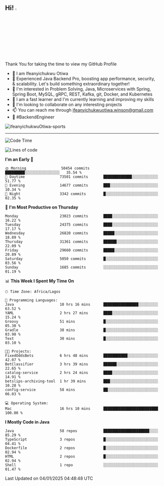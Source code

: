 <!-- BLOG-POST-LIST:START --><!-- BLOG-POST-LIST:END -->

## Hi! <img src="https://media.giphy.com/media/hvRJCLFzcasrR4ia7z/giphy.gif" width="4%"> 

Thank You for taking the time to view my GitHub Profile

- 👋 I am Ifeanyichukwu Otiwa
- 🚀 Experienced Java Backend Pro, boosting app performance, security, & scalability. Let's build something extraordinary together!
- 👀 I'm interested in Problem Solving, Java, Microservices with Spring, Spring Boot, MySQL, gRPC, REST, Kafka, git, Docker, and Kubernetes
- 🌱 I am a fast learner and I'm currently learning and improving my skills
- 💞️ I'm looking to collaborate on any interesting projects
- 📫 You can reach me through ifeanyichukwuotiwa.winson@gmail.com
- 🚀 #BackendEngineer

<p align="left" marginTop="10px"> <img src="https://komarev.com/ghpvc/?username=ifeanyichukwuOtiwa-sports&label=Profile%20views&color=0e75b6&style=for-the-badge" alt="ifeanyichukwuOtiwa-sports" /> </p>

***

<!--START_SECTION:waka-->
![Code Time](http://img.shields.io/badge/Code%20Time-3%2C286%20hrs%2019%20mins-blue)

![Lines of code](https://img.shields.io/badge/From%20Hello%20World%20I%27ve%20Written-35.0%20million%20lines%20of%20code-blue)

**I'm an Early 🐤** 

```text
🌞 Morning                50454 commits       █████████░░░░░░░░░░░░░░░░   35.54 % 
🌆 Daytime                73501 commits       █████████████░░░░░░░░░░░░   51.77 % 
🌃 Evening                14677 commits       ███░░░░░░░░░░░░░░░░░░░░░░   10.34 % 
🌙 Night                  3342 commits        █░░░░░░░░░░░░░░░░░░░░░░░░   02.35 % 
```
📅 **I'm Most Productive on Thursday** 

```text
Monday                   23023 commits       ████░░░░░░░░░░░░░░░░░░░░░   16.22 % 
Tuesday                  24375 commits       ████░░░░░░░░░░░░░░░░░░░░░   17.17 % 
Wednesday                26820 commits       █████░░░░░░░░░░░░░░░░░░░░   18.89 % 
Thursday                 31361 commits       ██████░░░░░░░░░░░░░░░░░░░   22.09 % 
Friday                   29660 commits       █████░░░░░░░░░░░░░░░░░░░░   20.89 % 
Saturday                 5050 commits        █░░░░░░░░░░░░░░░░░░░░░░░░   03.56 % 
Sunday                   1685 commits        ░░░░░░░░░░░░░░░░░░░░░░░░░   01.19 % 
```


📊 **This Week I Spent My Time On** 

```text
🕑︎ Time Zone: Africa/Lagos

💬 Programming Languages: 
Java                     10 hrs 16 mins      ████████████████░░░░░░░░░   63.52 % 
YAML                     2 hrs 27 mins       ████░░░░░░░░░░░░░░░░░░░░░   15.24 % 
Groovy                   51 mins             █░░░░░░░░░░░░░░░░░░░░░░░░   05.30 % 
Gradle                   38 mins             █░░░░░░░░░░░░░░░░░░░░░░░░   03.98 % 
Text                     30 mins             █░░░░░░░░░░░░░░░░░░░░░░░░   03.10 % 

🐱‍💻 Projects: 
FixedOddsBets            6 hrs 48 mins       ███████████░░░░░░░░░░░░░░   42.07 % 
BetClassifier            3 hrs 39 mins       ██████░░░░░░░░░░░░░░░░░░░   22.65 % 
catalog-service          2 hrs 24 mins       ████░░░░░░░░░░░░░░░░░░░░░   14.91 % 
betslips-archiving-tool  1 hr 39 mins        ███░░░░░░░░░░░░░░░░░░░░░░   10.28 % 
config-service           58 mins             ██░░░░░░░░░░░░░░░░░░░░░░░   06.03 % 

💻 Operating System: 
Mac                      16 hrs 10 mins      █████████████████████████   100.00 % 
```

**I Mostly Code in Java** 

```text
Java                     58 repos            █████████████████████░░░░   85.29 % 
TypeScript               3 repos             █░░░░░░░░░░░░░░░░░░░░░░░░   04.41 % 
Dockerfile               2 repos             █░░░░░░░░░░░░░░░░░░░░░░░░   02.94 % 
HTML                     2 repos             █░░░░░░░░░░░░░░░░░░░░░░░░   02.94 % 
Shell                    1 repo              ░░░░░░░░░░░░░░░░░░░░░░░░░   01.47 % 
```




 Last Updated on 04/01/2025 04:48:48 UTC
<!--END_SECTION:waka-->

<!--
<p align="center">
![trophy](https://github-profile-trophy.vercel.app/?username=ifeanyichukwuOtiwa-sports&theme=onedark) (https://github.com/ryo-ma/github-profile-trophy)
</p>
-->

<!---
ifeanyi-otiwa/ifeanyi-otiwa is a ✨ special ✨ repository because its `README.md` (this file) appears on your GitHub profile.
You can click the Preview link to take a look at your changes.
--->
